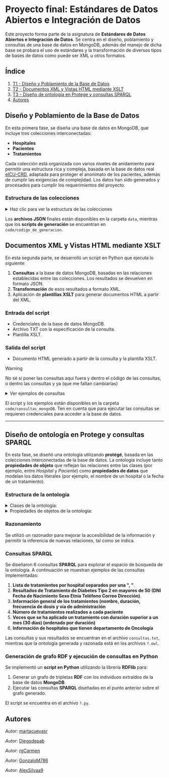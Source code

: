 # Proyecto final: Estándares de Datos Abiertos e Integración de Datos

Este proyecto forma parte de la asignatura de **Estándares de Datos Abiertos e Integración de Datos**. Se centra en el diseño, poblamiento y consultas de una base de datos en MongoDB, además del manejo de dicha base se probara el uso de estándares y la transformación de diversos tipos de bases de datos como puede ser XML u otros formatos. 

## Índice
1. [T1 - Diseño y Poblamiento de la Base de Datos](#diseño-y-poblamiento-de-la-base-de-datos)
2. [T2 - Documentos XML y Vistas HTML mediante XSLT](#documentos-xml-y-vistas-html-mediante-xslt)
3. [T3 - Diseño de ontología en Protege y consultas SPARQL](#Diseño-de-ontología-en-Protege-y-consultas-SPARQL)
5. [Autores](#Autores)

## Diseño y Poblamiento de la Base de Datos

En esta primera fase, se diseña una base de datos en MongoDB, que incluye tres colecciones interconectadas:

- **Hospitales**
- **Pacientes**
- **Tratamientos**

Cada colección está organizada con varios niveles de anidamiento para permitir una estructura rica y compleja, basada en la base de datos real [eICU-CRD](https://eicu-crd.mit.edu), adaptada para proteger el anonimato de los pacientes, además de cumplir las exigencias de complejidad. Los datos han sido generados y procesados para cumplir los requerimientos del proyecto.

### Estructura de las colecciones
<details>
<summary>Haz clic para ver la estructura de las colecciones</summary>

#### Hospitales
- ID
- Nombre del hospital
- Dirección
  - Calle
  - Ciudad
  - Código postal
  - País
- Departamentos
  - ID del departamento
  - Nombre del departamento
  - Extensión
  - Servicios ofrecidos
  - Médicos
    - ID del médico
    - Nombre del médico
    - Especialidad
    - Años de experiencia
    - Horario
      - Días laborales
      - Horas
- Contacto de emergencia
  - Teléfono
  - Email
- Tratamientos posibles
  - ID de tratamiento


#### Paciente
- ID
- Nombre
- Apellido
- Fecha de nacimiento
- DNI
- NSS (Número de Seguridad Social)
- Sexo
- Etnia
- Información de contacto
  - Teléfono
  - Correo electrónico
  - Dirección
    - Calle
    - Ciudad
    - Código postal
    - País
- Historial médico
  - Tratamientos
  - Hospital
  - Fecha


#### Tratamiento
- ID
- Nombre del tratamiento
- Descripción
- Enfermedad
  - Nombre de la enfermedad
  - Categoría
  - Síntomas
  - Estado de severidad
- Régimen
  - Duración en días
  - Frecuencia de dosis
  - Vía de administración
  - Monitorización
    - Frecuencia de monitorización
    - Parámetros de monitorización
      - Nombre del parámetro
      - Unidad
      - Valor de referencia
- Medicamentos
  - Nombre del medicamento
  - Frecuencia de administración
  - Efectos secundarios
  - Interacciones
    - Medicamento de interacción
    - Efecto de la interacción


</details>

Los **archivos JSON** finales están disponibles en la carpeta `data`, mientras que los **scripts de generación** se encuentran en `code/codigo_de_generacion`.

## Documentos XML y Vistas HTML mediante XSLT

En esta segunda parte, se desarrolló un script en Python que ejecuta lo siguiente:

1. **Consultas** a la base de datos MongoDB, basadas en las relaciones establecidas entre las colecciones. Los resultados se devuelven en formato JSON.
2. **Transformación** de esos resultados a formato XML.
3. Aplicación de **plantillas XSLT** para generar documentos HTML a partir del XML.

### Entrada del script
- Credenciales de la base de datos MongoDB.
- Archivo TXT con la especificación de la consulta.
- Plantilla XSLT.

### Salida del script
- Documento HTML generado a partir de la consulta y la plantilla XSLT.

> [!warning]  
> No sé si poner las consultas aqui fuera y dentro el código de las consultas, o dentro las consultas y ya (que me faltan cambiarlas)
<details>
<summary>Ver ejemplos de consultas</summary>
 
- Consulta 1: Numero de tratamientos de cada tipo que se han aplicado en cada hospital
- Consulta 2: dni, sexo, etnia y fecha de nacimiento de los mayores de 50 que han recibido tratamiento para el tratamiento de cancer de mama triple negativo.
- Consulta 3: Por cada tratamiento, edad media de los pacientes cuando se les aplicó

</details>


El script y los ejemplos están disponibles en la carpeta `code/consultas_mongoDB`. Ten en cuenta que para ejecutar las consultas se requieren credenciales para acceder a la base de datos.

---

## Diseño de ontología en Protege y consultas SPARQL

En esta fase, se diseñó una ontología utilizando **protégé**, basada en las colecciones interconectadas de la base de datos. La ontología incluye tanto **propiedades de objeto** que reflejan las relaciones entre las clases (por ejemplo, entre *Hospital* y *Paciente*) como **propiedades de datos** que modelan los datos literales (por ejemplo, el nombre de un hospital o la fecha de un tratamiento).

### Estructura de la ontología

<details>
<summary> Clases de la ontología: </summary>
 
- **Departamento**  
  `http://www.semanticweb.org/ontologies/2024/10/proyectoEstandares#Departamento`

- **Historial**  
  `http://www.semanticweb.org/ontologies/2024/10/proyectoEstandares#Historial`

- **Hospital**  
  `http://www.semanticweb.org/ontologies/2024/10/proyectoEstandares#Hospital`

- **Medicamento**  
  `http://www.semanticweb.org/ontologies/2024/10/proyectoEstandares#Medicamento`

- **Medico**  
  `http://www.semanticweb.org/ontologies/2024/10/proyectoEstandares#Medico`

- **Paciente**  
  `http://www.semanticweb.org/ontologies/2024/10/proyectoEstandares#Paciente`

- **Parametro_Monitorizacion**  
  `http://www.semanticweb.org/ontologies/2024/10/proyectoEstandares#Parametro_Monitorizacion`

- **Tratamiento**  
  `http://www.semanticweb.org/ontologies/2024/10/proyectoEstandares#Tratamiento`

</details>

<details>
<summary> Propiedades de objetos de la ontología: </summary>
 
- **departamento_contiene_medicos**  
  Relación inversa: `medico_es_contenido_por_departamento`  
  Dominio: `Departamento`  
  Rango: `Medico`

- **departamento_es_contenido_por_hospital**  
  Relación inversa: `hospital_contiene_departamento`  
  Dominio: `Departamento`  
  Rango: `Hospital`

- **historial_hecho_en_hospital**  
  Relación inversa: `hospital_tiene_historial`  
  Dominio: `Historial`  
  Rango: `Hospital`

- **historial_pertenece_a_paciente**  
  Relación inversa: `paciente_tiene_historial`  
  Dominio: `Historial`  
  Rango: `Paciente`

- **historial_tiene_tratamiento**  
  Relación inversa: `tratamiento_pertenece_a_historial`  
  Dominio: `Historial`  
  Rango: `Tratamiento`

- **hospital_contiene_departamento**  
  Dominio: `Hospital`  
  Rango: `Departamento`

- **hospital_tiene_historial**  
  Dominio: `Hospital`  
  Rango: `Historial`

- **hospital_tiene_tratamiento**  
  Relación inversa: `tratamiento_hecho_en_hospital`  
  Dominio: `Hospital`  
  Rango: `Tratamiento`

- **medicamento_se_administra_en_tratamiento**  
  Relación inversa: `tratamiento_es_administrado_medicamento`  
  Dominio: `Medicamento`  
  Rango: `Tratamiento`

- **medico_es_contenido_por_departamento**  
  Dominio: `Medico`  
  Rango: `Departamento`

- **paciente_tiene_historial**  
  Dominio: `Paciente`  
  Rango: `Historial`

- **parametro_necesita_ser_monitoreado_por_tratamiento**  
  Relación inversa: `tratamiento_necesita_monitorear_parametro_de_monitorizacion`  
  Dominio: `Parametro_Monitorizacion`  
  Rango: `Tratamiento`

</details>



### Razonamiento

Se utilizó un razonador para mejorar la accesibilidad de la información y permitir la inferencia de nuevas relaciones, tal como se indica.

### Consultas SPARQL

Se diseñaron 6 consultas **SPARQL** para explorar el espacio de búsqueda de la ontología. A continuación se muestran ejemplos de las consultas implementadas:

1. **Lista de tratamientos por hospital separados por una ", "**.
2. **Resultados de Tratamiento de Diabetes Tipo 2 en mayores de 50 (DNI	Fecha de Nacimiento	Sexo	Etnia	Teléfono	Correo	Dirección)**.
3. **Información general de los tratamientos (nombre, duración, frecuencia de dosis y vía de administración**
4. **Número de tratamientos realizados a cada paciente**
5. **Veces que se ha aplicado un tratamiento con duración superior a un mes (30 días) (ordenado por duración)**
6. **Información de hospitales que tienen departamento de Oncología**

Las consultas y sus resultados se encuentran en el archivo `consultas.txt`, mientras que la ontología generada y razonada está en los archivos `?.owl`.

### Generación de grafo RDF y ejecución de consultas en Python

Se implementó un **script en Python** utilizando la librería **RDFlib** para:

1. Generar un grafo de tripletas **RDF** con los individuos extraídos de la base de datos **MongoDB**.
2. Ejecutar las consultas **SPARQL** diseñadas en el punto anterior sobre el grafo generado.

El script se encuentra en el archivo `?.py`.



## Autores

  _Autor:_ [martacuevasr](https://github.com/martacuevasr)

  _Autor:_ [Diegodepab](https://github.com/Diegodepab)

   _Autor:_ [rgCarmen](https://github.com/rgCarmen)

   _Autor:_ [GonzaloM786](https://github.com/GonzaloM786)

 _Autor:_ [AlexSilvaa9](https://github.com/AlexSilvaa9)

